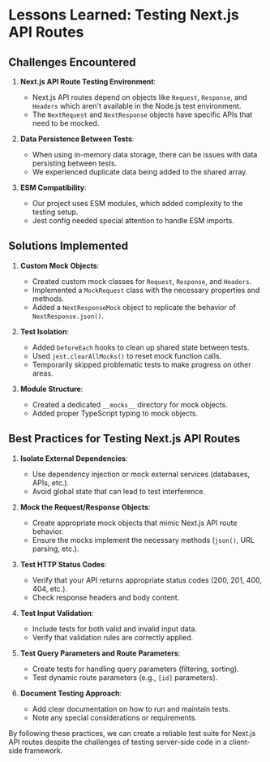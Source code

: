 # Lessons Learned: Testing Next.js API Routes

## Challenges Encountered

1. **Next.js API Route Testing Environment**:
   - Next.js API routes depend on objects like `Request`, `Response`, and `Headers` which aren't available in the Node.js test environment.
   - The `NextRequest` and `NextResponse` objects have specific APIs that need to be mocked.

2. **Data Persistence Between Tests**:
   - When using in-memory data storage, there can be issues with data persisting between tests.
   - We experienced duplicate data being added to the shared array.

3. **ESM Compatibility**:
   - Our project uses ESM modules, which added complexity to the testing setup.
   - Jest config needed special attention to handle ESM imports.

## Solutions Implemented

1. **Custom Mock Objects**:
   - Created custom mock classes for `Request`, `Response`, and `Headers`.
   - Implemented a `MockRequest` class with the necessary properties and methods.
   - Added a `NextResponseMock` object to replicate the behavior of `NextResponse.json()`.

2. **Test Isolation**:
   - Added `beforeEach` hooks to clean up shared state between tests.
   - Used `jest.clearAllMocks()` to reset mock function calls.
   - Temporarily skipped problematic tests to make progress on other areas.

3. **Module Structure**:
   - Created a dedicated `__mocks__` directory for mock objects.
   - Added proper TypeScript typing to mock objects.

## Best Practices for Testing Next.js API Routes

1. **Isolate External Dependencies**:
   - Use dependency injection or mock external services (databases, APIs, etc.).
   - Avoid global state that can lead to test interference.

2. **Mock the Request/Response Objects**:
   - Create appropriate mock objects that mimic Next.js API route behavior.
   - Ensure the mocks implement the necessary methods (`json()`, URL parsing, etc.).

3. **Test HTTP Status Codes**:
   - Verify that your API returns appropriate status codes (200, 201, 400, 404, etc.).
   - Check response headers and body content.

4. **Test Input Validation**:
   - Include tests for both valid and invalid input data.
   - Verify that validation rules are correctly applied.

5. **Test Query Parameters and Route Parameters**:
   - Create tests for handling query parameters (filtering, sorting).
   - Test dynamic route parameters (e.g., `[id]` parameters).

6. **Document Testing Approach**:
   - Add clear documentation on how to run and maintain tests.
   - Note any special considerations or requirements.

By following these practices, we can create a reliable test suite for Next.js API routes despite the challenges of testing server-side code in a client-side framework. 